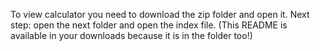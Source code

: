 To view calculator you need to download the zip folder and open it. Next step: open the next folder and open the index file. (This README is available in your downloads because it is in the folder too!)
